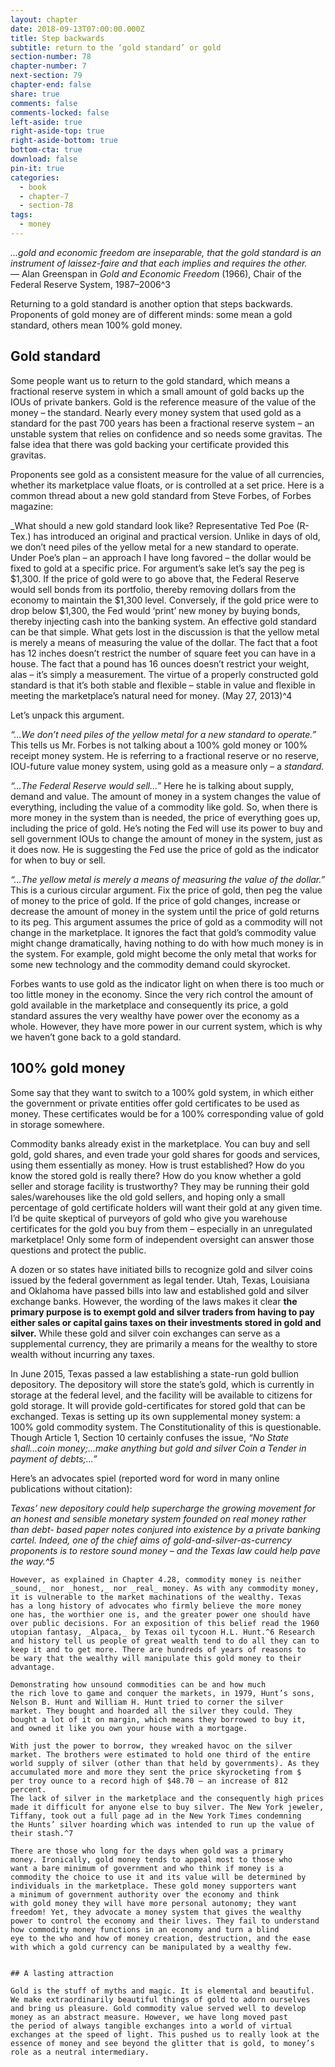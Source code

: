 ```yaml
---
layout: chapter
date: 2018-09-13T07:00:00.000Z
title: Step backwards
subtitle: return to the ‘gold standard’ or gold
section-number: 78
chapter-number: 7
next-section: 79
chapter-end: false
share: true
comments: false
comments-locked: false
left-aside: true
right-aside-top: true
right-aside-bottom: true
bottom-cta: true
download: false
pin-it: true
categories:
  - book
  - chapter-7
  - section-78
tags:
  - money
---
```

_...gold and economic freedom are inseparable, that the gold standard is
an instrument of laissez-faire and that each implies and requires the other._  
— Alan Greenspan in _Gold and Economic Freedom_ (1966), Chair of the Federal Reserve System, 1987–2006^3

Returning to a gold standard is another option that steps backwards.
Proponents of gold money are of different minds: some mean a
gold standard, others mean 100% gold money.

## Gold standard

Some people want us to return to the gold standard, which means
a fractional reserve system in which a small amount of gold backs
up the IOUs of private bankers. Gold is the reference measure of the
value of the money – the standard. Nearly every money system that
used gold as a standard for the past 700 years has been a fractional
reserve system – an unstable system that relies on confidence and so
needs some gravitas. The false idea that there was gold backing your
certificate provided this gravitas.

Proponents see gold as a consistent measure for the value of all
currencies, whether its marketplace value floats, or is controlled at a
set price. Here is a common thread about a new gold standard from
Steve Forbes, of Forbes magazine:


_What should a new gold standard look like? Representative Ted Poe (R-Tex.) has
introduced an original and practical version. Unlike in days of old, we don’t need
piles of the yellow metal for a new standard to operate. Under Poe’s plan – an
approach I have long favored – the dollar would be fixed to gold at a specific
price. For argument’s sake let’s say the peg is $1,300. If the price of gold were to go above that, the Federal Reserve would sell bonds from its portfolio, thereby
removing dollars from the economy to maintain the $1,300 level. Conversely, if
the gold price were to drop below $1,300, the Fed would ‘print’ new money by
buying bonds, thereby injecting cash into the banking system.
An effective gold standard can be that simple. What gets lost in the discussion
is that the yellow metal is merely a means of measuring the value of the dollar.
The fact that a foot has 12 inches doesn’t restrict the number of square feet you
can have in a house. The fact that a pound has 16 ounces doesn’t restrict your
weight, alas – it’s simply a measurement. The virtue of a properly constructed
gold standard is that it’s both stable and flexible – stable in value and flexible
in meeting the marketplace’s natural need for money. (May 27, 2013)^4

Let’s unpack this argument.

_“...We don’t need piles of the yellow metal for a new standard to operate.”_
This tells us Mr. Forbes is not talking about a 100% gold money or
100% receipt money system. He is referring to a fractional reserve or
no reserve, IOU-future value money system, using gold as a measure
only – a _standard._

_“...The Federal Reserve would sell...”_ Here he is talking about supply,
demand and value. The amount of money in a system changes the
value of everything, including the value of a commodity like gold. So,
when there is more money in the system than is needed, the price
of everything goes up, including the price of gold. He’s noting the
Fed will use its power to buy and sell government IOUs to change the
amount of money in the system, just as it does now. He is suggesting
the Fed use the price of gold as the indicator for when to buy or sell.

_“...The yellow metal is merely a means of measuring the value of the
dollar.”_ This is a curious circular argument. Fix the price of gold,
then peg the value of money to the price of gold. If the price of
gold changes, increase or decrease the amount of money in the
system until the price of gold returns to its peg. This argument
assumes the price of gold as a commodity will not change in the
marketplace. It ignores the fact that gold’s commodity value might
change dramatically, having nothing to do with how much money is
in the system. For example, gold might become the only metal that
works for some new technology and the commodity demand could
skyrocket.

Forbes wants to use gold as the indicator light on when there is too
much or too little money in the economy. Since the very rich control
the amount of gold available in the marketplace and consequently its
price, a gold standard assures the very wealthy have power over the
economy as a whole. However, they have more power in our current
system, which is why we haven’t gone back to a gold standard.

## 100% gold money

Some say that they want to switch to a 100% gold system, in which
either the government or private entities offer gold certificates to be
used as money. These certificates would be for a 100% corresponding
value of gold in storage somewhere.

Commodity banks already exist in the marketplace. You can buy and
sell gold, gold shares, and even trade your gold shares for goods and
services, using them essentially as money. How is trust established?
How do you know the stored gold is really there? How do you know
whether a gold seller and storage facility is trustworthy? They may
be running their gold sales/warehouses like the old gold sellers, and
hoping only a small percentage of gold certificate holders will want
their gold at any given time. I’d be quite skeptical of purveyors of
gold who give you warehouse certificates for the gold you buy from
them – especially in an unregulated marketplace! Only some form
of independent oversight can answer those questions and protect
the public.

A dozen or so states have initiated bills to recognize gold and silver
coins issued by the federal government as legal tender. Utah, Texas,
Louisiana and Oklahoma have passed bills into law and established
gold and silver exchange banks. However, the wording of the laws
makes it clear **the primary purpose is to exempt gold and silver
traders from having to pay either sales or capital gains taxes on
their investments stored in gold and silver.** While these gold and
silver coin exchanges can serve as a supplemental currency, they are
primarily a means for the wealthy to store wealth without incurring
any taxes.

In June 2015, Texas passed a law establishing a state-run gold
bullion depository. The depository will store the state’s gold, which
is currently in storage at the federal level, and the facility will be
available to citizens for gold storage. It will provide gold-certificates
for stored gold that can be exchanged. Texas is setting up its own
supplemental money system: a 100% gold commodity system. The
Constitutionality of this is questionable. Though Article 1, Section
10 certainly confuses the issue, _“No State shall...coin money;...make
anything but gold and silver Coin a Tender in payment of debts;...”_

Here’s an advocates spiel (reported word for word in many online
publications without citation):

_Texas’ new depository could help supercharge the growing movement for an
honest and sensible monetary system founded on real money rather than debt-
based paper notes conjured into existence by a private banking cartel. Indeed,
one of the chief aims of gold-and-silver-as-currency proponents is to restore
sound money – and the Texas law could help pave the way.^5_
```
However, as explained in Chapter 4.28, commodity money is neither
_sound,_ nor _honest,_ nor _real_ money. As with any commodity money,
it is vulnerable to the market machinations of the wealthy. Texas
has a long history of advocates who firmly believe the more money
one has, the worthier one is, and the greater power one should have
over public decisions. For an exposition of this belief read the 1960
utopian fantasy, _Alpaca,_ by Texas oil tycoon H.L. Hunt.^6 Research
and history tell us people of great wealth tend to do all they can to
keep it and to get more. There are hundreds of years of reasons to
be wary that the wealthy will manipulate this gold money to their
advantage.

Demonstrating how unsound commodities can be and how much
the rich love to game and conquer the markets, in 1979, Hunt’s sons,
Nelson B. Hunt and William H. Hunt tried to corner the silver
market. They bought and hoarded all the silver they could. They
bought a lot of it on margin, which means they borrowed to buy it,
and owned it like you own your house with a mortgage.

With just the power to borrow, they wreaked havoc on the silver
market. The brothers were estimated to hold one third of the entire
world supply of silver (other than that held by governments). As they
accumulated more and more they sent the price skyrocketing from $
per troy ounce to a record high of $48.70 – an increase of 812 percent.
The lack of silver in the marketplace and the consequently high prices
made it difficult for anyone else to buy silver. The New York jeweler,
Tiffany, took out a full page ad in the New York Times condemning
the Hunts’ silver hoarding which was intended to run up the value of
their stash.^7

There are those who long for the days when gold was a primary
money. Ironically, gold money tends to appeal most to those who
want a bare minimum of government and who think if money is a
commodity the choice to use it and its value will be determined by
individuals in the marketplace. These gold money supporters want
a minimum of government authority over the economy and think
with gold money they will have more personal autonomy; they want
freedom! Yet, they advocate a money system that gives the wealthy
power to control the economy and their lives. They fail to understand
how commodity money functions in an economy and turn a blind
eye to the who and how of money creation, destruction, and the ease
with which a gold currency can be manipulated by a wealthy few.


## A lasting attraction

Gold is the stuff of myths and magic. It is elemental and beautiful.
We make extraordinarily beautiful things of gold to adorn ourselves
and bring us pleasure. Gold commodity value served well to develop
money as an abstract measure. However, we have long moved past
the period of always tangible exchanges into a world of virtual
exchanges at the speed of light. This pushed us to really look at the
essence of money and see beyond the glitter that is gold, to money’s
role as a neutral intermediary.
